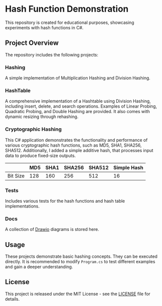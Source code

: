 # Hash Function Demonstration

This repository is created for educational purposes, showcasing experiments with hash functions in C#.

## Project Overview

The repository includes the following projects:

### Hashing
A simple implementation of Multiplication Hashing and Division Hashing.

### HashTable
A comprehensive implementation of a Hashtable using Division Hashing, including insert, delete, and search operations. Examples of Linear Probing, Quadratic Probing, and Double Hashing are provided. It also comes with dynamic resizing through rehashing.

### Cryptographic Hashing
This C# application demonstrates the functionality and performance of various cryptographic hash functions, such as MD5, SHA1, SHA256, SHA512. Additionally, I added a simple additive hash, that processes input data to produce fixed-size outputs. 


|           | MD5 | SHA1 | SHA256 | SHA512 | Simple Hash |
|-----------|-----|------|--------|--------|-------------|
| Bit Size  | 128 | 160  | 256    | 512    | 16          |



### Tests
Includes various tests for the hash functions and hash table implementations.

### Docs
A collection of [Drawio](https://draw.io) diagrams is stored here.

## Usage
These projects demonstrate basic hashing concepts. They can be executed directly. It is recommended to modify `Program.cs` to test different examples and gain a deeper understanding.

## License

This project is released under the MIT License - see the [LICENSE](LICENSE.md) file for details.
